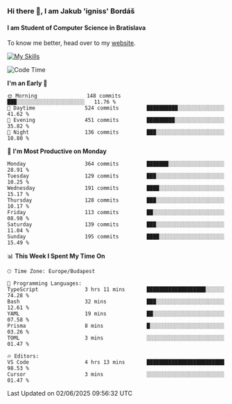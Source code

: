 ### Hi there 👋, I am Jakub 'igniss' Bordáš

#### I am Student of Computer Science in Bratislava
To know me better, head over to my [website](https://bordas.sk).

[![My Skills](https://skillicons.dev/icons?i=js,typescript,html,css,figma,svelte,vue,next,postgresql,nest,express,nodejs)](https://bordas.sk)


<!--START_SECTION:waka-->
![Code Time](http://img.shields.io/badge/Code%20Time-1%2C919%20hrs%2030%20mins-blue)

**I'm an Early 🐤** 

```text
🌞 Morning                148 commits         ███░░░░░░░░░░░░░░░░░░░░░░   11.76 % 
🌆 Daytime                524 commits         ██████████░░░░░░░░░░░░░░░   41.62 % 
🌃 Evening                451 commits         █████████░░░░░░░░░░░░░░░░   35.82 % 
🌙 Night                  136 commits         ███░░░░░░░░░░░░░░░░░░░░░░   10.80 % 
```
📅 **I'm Most Productive on Monday** 

```text
Monday                   364 commits         ███████░░░░░░░░░░░░░░░░░░   28.91 % 
Tuesday                  129 commits         ███░░░░░░░░░░░░░░░░░░░░░░   10.25 % 
Wednesday                191 commits         ████░░░░░░░░░░░░░░░░░░░░░   15.17 % 
Thursday                 128 commits         ███░░░░░░░░░░░░░░░░░░░░░░   10.17 % 
Friday                   113 commits         ██░░░░░░░░░░░░░░░░░░░░░░░   08.98 % 
Saturday                 139 commits         ███░░░░░░░░░░░░░░░░░░░░░░   11.04 % 
Sunday                   195 commits         ████░░░░░░░░░░░░░░░░░░░░░   15.49 % 
```


📊 **This Week I Spent My Time On** 

```text
🕑︎ Time Zone: Europe/Budapest

💬 Programming Languages: 
TypeScript               3 hrs 11 mins       ███████████████████░░░░░░   74.28 % 
Bash                     32 mins             ███░░░░░░░░░░░░░░░░░░░░░░   12.61 % 
YAML                     19 mins             ██░░░░░░░░░░░░░░░░░░░░░░░   07.58 % 
Prisma                   8 mins              █░░░░░░░░░░░░░░░░░░░░░░░░   03.26 % 
TOML                     3 mins              ░░░░░░░░░░░░░░░░░░░░░░░░░   01.47 % 

🔥 Editors: 
VS Code                  4 hrs 13 mins       █████████████████████████   98.53 % 
Cursor                   3 mins              ░░░░░░░░░░░░░░░░░░░░░░░░░   01.47 % 
```


 Last Updated on 02/06/2025 09:56:32 UTC
<!--END_SECTION:waka-->

